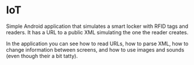 IoT
===

Simple Android application that simulates a smart locker with RFID tags and readers.
It has a URL to a public XML simulating the one the reader creates.

In the application you can see how to read URLs, how to parse XML, how to change information between screens, and how to use images and sounds (even though their a bit tatty).
